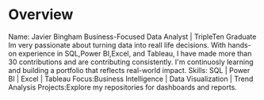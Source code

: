 # Overview
Name: Javier Bingham
Business-Focused Data Analyst | TripleTen Graduate
Im very passionate about turning data into reall life decisions. With hands-on experience in SQL,Power BI,Excel, and Tableau, I have made more than 30 contributions and are contributing consistently. I'm continuosly learning and building a portfolio that reflects real-world impact.
Skills: SQL | Power BI | Excel | Tableau
Focus:Business Intelligence | Data Visualization | Trend Analysis
Projects:Explore my repositories for dashboards and reports.
